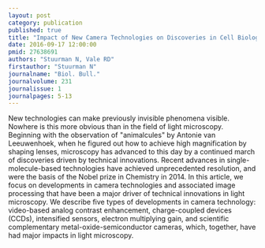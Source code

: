 ```yaml
---
layout: post
category: publication
published: true
title: "Impact of New Camera Technologies on Discoveries in Cell Biology."
date: 2016-09-17 12:00:00
pmid: 27638691
authors: "Stuurman N, Vale RD"
firstauthor: "Stuurman N"
journalname: "Biol. Bull."
journalvolume: 231
journalissue: 1
journalpages: 5-13
---
```


New technologies can make previously invisible phenomena visible. Nowhere is this more obvious than in the field of light microscopy. Beginning with the observation of &quot;animalcules&quot; by Antonie van Leeuwenhoek, when he figured out how to achieve high magnification by shaping lenses, microscopy has advanced to this day by a continued march of discoveries driven by technical innovations. Recent advances in single-molecule-based technologies have achieved unprecedented resolution, and were the basis of the Nobel prize in Chemistry in 2014. In this article, we focus on developments in camera technologies and associated image processing that have been a major driver of technical innovations in light microscopy. We describe five types of developments in camera technology: video-based analog contrast enhancement, charge-coupled devices (CCDs), intensified sensors, electron multiplying gain, and scientific complementary metal-oxide-semiconductor cameras, which, together, have had major impacts in light microscopy.

